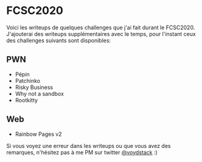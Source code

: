 # FCSC2020

Voici les writeups de quelques challenges que j'ai fait durant le FCSC2020.
J'ajouterai des writeups supplémentaires avec le temps, pour l'instant ceux des challenges suivants sont disponibles:

## PWN

* Pépin
* Patchinko
* Risky Business
* Why not a sandbox
* Rootkitty

## Web

* Rainbow Pages v2

Si vous voyez une erreur dans les writeups ou que vous avez des remarques, n'hésitez pas à me PM sur twitter [@voydstack](https://twitter.com/voydstack) :)